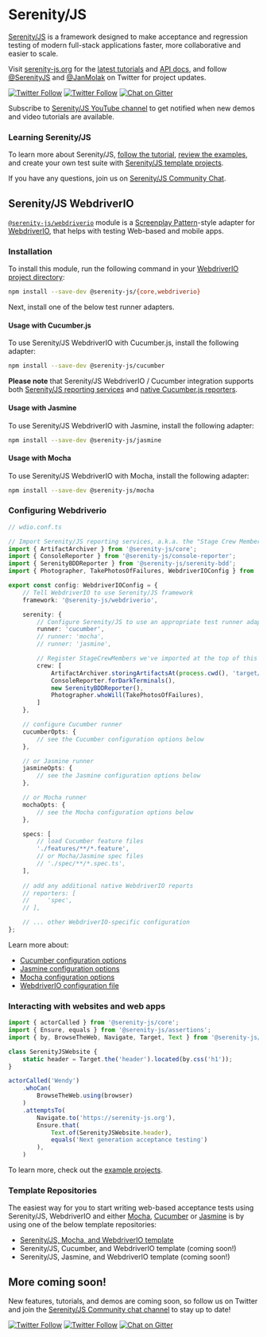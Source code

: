 # Serenity/JS

[Serenity/JS](https://serenity-js.org) is a framework designed to make acceptance and regression testing
of modern full-stack applications faster, more collaborative and easier to scale.

Visit [serenity-js.org](https://serenity-js.org/) for the [latest tutorials](https://serenity-js.org/handbook/)
and [API docs](https://serenity-js.org/modules/), and follow [@SerenityJS](https://twitter.com/SerenityJS) and [@JanMolak](https://twitter.com/JanMolak) on Twitter for project updates.

[![Twitter Follow](https://img.shields.io/twitter/follow/SerenityJS?style=social)](https://twitter.com/@SerenityJS)
[![Twitter Follow](https://img.shields.io/twitter/follow/JanMolak?style=social)](https://twitter.com/@JanMolak)
[![Chat on Gitter](https://badges.gitter.im/serenity-js/Lobby.svg)](https://gitter.im/serenity-js/Lobby)

Subscribe to [Serenity/JS YouTube channel](https://www.youtube.com/channel/UC0RdeVPyjtJopVHvlLrXd1Q) to get notified when new demos and video tutorials are available.

### Learning Serenity/JS

To learn more about Serenity/JS, [follow the tutorial](https://serenity-js.org/handbook/thinking-in-serenity-js/index.html), [review the examples](https://github.com/serenity-js/serenity-js/tree/master/examples), and create your own test suite with [Serenity/JS template projects](https://github.com/serenity-js).

If you have any questions, join us on [Serenity/JS Community Chat](https://gitter.im/serenity-js/Lobby).

## Serenity/JS WebdriverIO

[`@serenity-js/webdriverio`](https://serenity-js.org/modules/webdriverio/) module is a [Screenplay Pattern](https://serenity-js.org/handbook/thinking-in-serenity-js/screenplay-pattern.html)-style adapter
for [WebdriverIO](https://webdriver.io/), that helps with testing Web-based and mobile apps.

### Installation

To install this module, run the following command in your [WebdriverIO project directory](https://webdriver.io/docs/gettingstarted/):

```bash
npm install --save-dev @serenity-js/{core,webdriverio}
```

Next, install one of the below test runner adapters.

#### Usage with Cucumber.js

To use Serenity/JS WebdriverIO with Cucumber.js, install the following adapter:
```bash
npm install --save-dev @serenity-js/cucumber
```

**Please note** that Serenity/JS WebdriverIO / Cucumber integration supports both [Serenity/JS reporting services](https://serenity-js.org/handbook/reporting/index.html) and [native Cucumber.js reporters](https://github.com/cucumber/cucumber-js/blob/master/docs/cli.md#built-in-formatters).

#### Usage with Jasmine

To use Serenity/JS WebdriverIO with Jasmine, install the following adapter:
```bash
npm install --save-dev @serenity-js/jasmine
```

#### Usage with Mocha

To use Serenity/JS WebdriverIO with Mocha, install the following adapter:
```bash
npm install --save-dev @serenity-js/mocha
```

### Configuring Webdriverio

```typescript
// wdio.conf.ts

// Import Serenity/JS reporting services, a.k.a. the "Stage Crew Members"
import { ArtifactArchiver } from '@serenity-js/core';
import { ConsoleReporter } from '@serenity-js/console-reporter';
import { SerenityBDDReporter } from '@serenity-js/serenity-bdd';
import { Photographer, TakePhotosOfFailures, WebdriverIOConfig } from '@serenity-js/webdriverio';

export const config: WebdriverIOConfig = {
    // Tell WebdriverIO to use Serenity/JS framework
    framework: '@serenity-js/webdriverio',

    serenity: {
        // Configure Serenity/JS to use an appropriate test runner adapter
        runner: 'cucumber',
        // runner: 'mocha',
        // runner: 'jasmine',

        // Register StageCrewMembers we've imported at the top of this file    
        crew: [
            ArtifactArchiver.storingArtifactsAt(process.cwd(), 'target/site/serenity'),
            ConsoleReporter.forDarkTerminals(),
            new SerenityBDDReporter(),
            Photographer.whoWill(TakePhotosOfFailures),
        ]
    },

    // configure Cucumber runner
    cucumberOpts: {
        // see the Cucumber configuration options below
    },

    // or Jasmine runner
    jasmineOpts: {
        // see the Jasmine configuration options below
    },

    // or Mocha runner
    mochaOpts: {
        // see the Mocha configuration options below
    },

    specs: [
        // load Cucumber feature files
        './features/**/*.feature',
        // or Mocha/Jasmine spec files 
        // './spec/**/*.spec.ts',
    ],
    
    // add any additional native WebdriverIO reports
    // reporters: [
    //     'spec',
    // ],

    // ... other WebdriverIO-specific configuration   
};
```

Learn more about:
- [Cucumber configuration options](https://serenity-js.org/modules/cucumber/class/src/cli/CucumberConfig.ts~CucumberConfig.html)
- [Jasmine configuration options](https://serenity-js.org/modules/jasmine/class/src/adapter/JasmineConfig.ts~JasmineConfig.html)
- [Mocha configuration options](https://serenity-js.org/modules/mocha/class/src/adapter/MochaConfig.ts~MochaConfig.html)
- [WebdriverIO configuration file](https://webdriver.io/docs/configurationfile/)

### Interacting with websites and web apps

```typescript
import { actorCalled } from '@serenity-js/core';
import { Ensure, equals } from '@serenity-js/assertions';
import { by, BrowseTheWeb, Navigate, Target, Text } from '@serenity-js/webdriverio';

class SerenityJSWebsite {
    static header = Target.the('header').located(by.css('h1'));
}

actorCalled('Wendy')
    .whoCan(
        BrowseTheWeb.using(browser)
    )
    .attemptsTo(
        Navigate.to('https://serenity-js.org'),
        Ensure.that(
            Text.of(SerenityJSWebsite.header), 
            equals('Next generation acceptance testing')
        ),
    )
```

To learn more, check out the [example projects](https://github.com/serenity-js/serenity-js/tree/master/examples).

### Template Repositories

The easiest way for you to start writing web-based acceptance tests using Serenity/JS, WebdriverIO and either [Mocha](https://mochajs.org/), [Cucumber](https://github.com/cucumber/cucumber-js) or [Jasmine](https://jasmine.github.io/) is by using one of the below template repositories:

- [Serenity/JS, Mocha, and WebdriverIO template](https://github.com/serenity-js/serenity-js-mocha-webdriverio-template)
- Serenity/JS, Cucumber, and WebdriverIO template (coming soon!)
- Serenity/JS, Jasmine, and WebdriverIO template (coming soon!)

## More coming soon!

New features, tutorials, and demos are coming soon, so follow us on Twitter and join the [Serenity/JS Community chat channel](https://gitter.im/serenity-js/Lobby) to stay up to date!

[![Twitter Follow](https://img.shields.io/twitter/follow/SerenityJS?style=social)](https://twitter.com/@SerenityJS)
[![Twitter Follow](https://img.shields.io/twitter/follow/JanMolak?style=social)](https://twitter.com/@JanMolak)
[![Chat on Gitter](https://badges.gitter.im/serenity-js/Lobby.svg)](https://gitter.im/serenity-js/Lobby)
